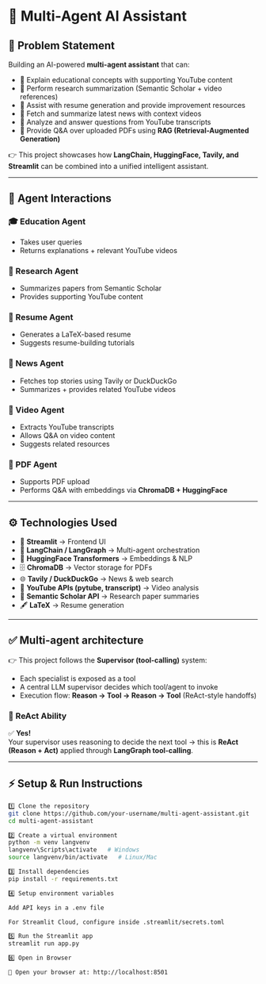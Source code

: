 # 🚀 Multi-Agent AI Assistant

## 📌 Problem Statement
Building an AI-powered **multi-agent assistant** that can:

- 📖 Explain educational concepts with supporting YouTube content
- 🔬 Perform research summarization (Semantic Scholar + video references)
- 📝 Assist with resume generation and provide improvement resources
- 📰 Fetch and summarize latest news with context videos
- 🎥 Analyze and answer questions from YouTube transcripts
- 📄 Provide Q&A over uploaded PDFs using **RAG (Retrieval-Augmented Generation)**

👉 This project showcases how **LangChain, HuggingFace, Tavily, and Streamlit** can be combined into a unified intelligent assistant.

---

## 🧩 Agent Interactions

### 🎓 Education Agent
- Takes user queries
- Returns explanations + relevant YouTube videos  

### 🔬 Research Agent
- Summarizes papers from Semantic Scholar
- Provides supporting YouTube content  

### 📝 Resume Agent
- Generates a LaTeX-based resume
- Suggests resume-building tutorials  

### 📰 News Agent
- Fetches top stories using Tavily or DuckDuckGo
- Summarizes + provides related YouTube videos  

### 🎥 Video Agent
- Extracts YouTube transcripts
- Allows Q&A on video content
- Suggests related resources  

### 📄 PDF Agent
- Supports PDF upload
- Performs Q&A with embeddings via **ChromaDB + HuggingFace**

---

## ⚙️ Technologies Used
- 🎨 **Streamlit** → Frontend UI  
- 🔗 **LangChain / LangGraph** → Multi-agent orchestration  
- 🤗 **HuggingFace Transformers** → Embeddings & NLP  
- 🗄 **ChromaDB** → Vector storage for PDFs  
- 🌐 **Tavily / DuckDuckGo** → News & web search  
- 🎥 **YouTube APIs (pytube, transcript)** → Video analysis  
- 📑 **Semantic Scholar API** → Research paper summaries  
- 🖋 **LaTeX** → Resume generation  

---

## ✅ Multi-agent architecture
👉 This project follows the **Supervisor (tool-calling)** system:  
- Each specialist is exposed as a tool  
- A central LLM supervisor decides which tool/agent to invoke  
- Execution flow: **Reason → Tool → Reason → Tool** (ReAct-style handoffs)  

### 🔹 ReAct Ability
✅ **Yes!**  
Your supervisor uses reasoning to decide the next tool → this is **ReAct (Reason + Act)** applied through **LangGraph tool-calling**.  

---

## ⚡ Setup & Run Instructions


```bash
1️⃣ Clone the repository
git clone https://github.com/your-username/multi-agent-assistant.git
cd multi-agent-assistant

2️⃣ Create a virtual environment
python -m venv langvenv
langvenv\Scripts\activate   # Windows
source langvenv/bin/activate   # Linux/Mac

3️⃣ Install dependencies
pip install -r requirements.txt

4️⃣ Setup environment variables

Add API keys in a .env file

For Streamlit Cloud, configure inside .streamlit/secrets.toml

5️⃣ Run the Streamlit app
streamlit run app.py

6️⃣ Open in Browser

🎉 Open your browser at: http://localhost:8501

